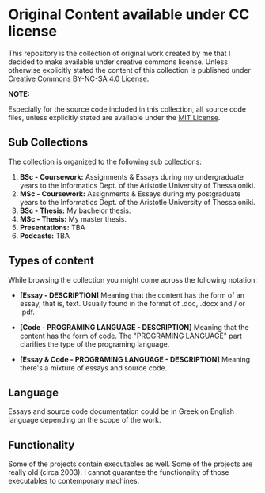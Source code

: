 # Original Content available under CC license

This repository is the collection of original work created by me that I decided to make available under creative commons license. Unless otherwise explicitly stated the content of this collection is published under [Creative Commons BY-NC-SA 4.0 License](https://creativecommons.org/licenses/by-nc-sa/4.0/).

__NOTE:__ 

Especially for the source code included in this collection, all source code files, unless explicitly stated are available under the [MIT License](https://opensource.org/licenses/MIT).

## Sub Collections

The collection is organized to the following sub collections:

1. __BSc - Coursework:__ Assignments & Essays during my undergraduate years to the Informatics Dept. of the Aristotle University of Thessaloniki.
2. __MSc - Coursework:__ Assignments & Essays during my postgraduate years to the Informatics Dept. of the Aristotle University of Thessaloniki.
3. __BSc - Thesis:__ My bachelor thesis.
4. __MSc - Thesis:__ My master thesis.
5. __Presentations:__ TBA
6. __Podcasts:__ TBA

## Types of content

While browsing the collection you might come across the following notation:

- __[Essay - DESCRIPTION]__ Meaning that the content has the form of an essay, that is, text. Usually found in the format of .doc, .docx and / or .pdf.
- __[Code - PROGRAMING LANGUAGE - DESCRIPTION]__ Meaning that the content has the form of code. The "PROGRAMING LANGUAGE" part clarifies the type of the programing language.

- __[Essay & Code - PROGRAMING LANGUAGE - DESCRIPTION]__ Meaning there's a mixture of essays and source code.

## Language

Essays and source code documentation could be in Greek on English language depending on the scope of the work. 

## Functionality

Some of the projects contain executables as well. Some of the projects are really old (circa 2003). I cannot guarantee the functionality of those executables to contemporary machines.